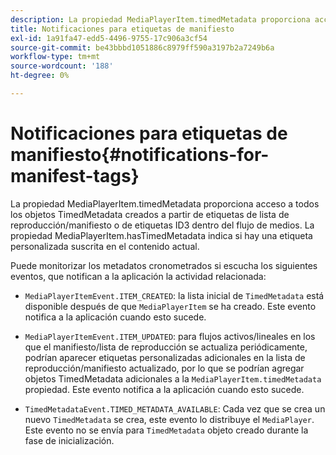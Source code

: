 ```yaml
---
description: La propiedad MediaPlayerItem.timedMetadata proporciona acceso a todos los objetos TimedMetadata creados a partir de etiquetas de lista de reproducción/manifiesto o de etiquetas ID3 dentro del flujo de medios. La propiedad MediaPlayerItem.hasTimedMetadata indica si hay una etiqueta personalizada suscrita en el contenido actual.
title: Notificaciones para etiquetas de manifiesto
exl-id: 1a91fa47-edd5-4496-9755-17c906a3cf54
source-git-commit: be43bbbd1051886c8979ff590a3197b2a7249b6a
workflow-type: tm+mt
source-wordcount: '188'
ht-degree: 0%

---
```


# Notificaciones para etiquetas de manifiesto{#notifications-for-manifest-tags}

La propiedad MediaPlayerItem.timedMetadata proporciona acceso a todos los objetos TimedMetadata creados a partir de etiquetas de lista de reproducción/manifiesto o de etiquetas ID3 dentro del flujo de medios. La propiedad MediaPlayerItem.hasTimedMetadata indica si hay una etiqueta personalizada suscrita en el contenido actual.

Puede monitorizar los metadatos cronometrados si escucha los siguientes eventos, que notifican a la aplicación la actividad relacionada:

* `MediaPlayerItemEvent.ITEM_CREATED`: la lista inicial de `TimedMetadata` está disponible después de que `MediaPlayerItem` se ha creado. Este evento notifica a la aplicación cuando esto sucede.

* `MediaPlayerItemEvent.ITEM_UPDATED`: para flujos activos/lineales en los que el manifiesto/lista de reproducción se actualiza periódicamente, podrían aparecer etiquetas personalizadas adicionales en la lista de reproducción/manifiesto actualizado, por lo que se podrían agregar objetos TimedMetadata adicionales a la `MediaPlayerItem.timedMetadata` propiedad. Este evento notifica a la aplicación cuando esto sucede.

* `TimedMetadataEvent.TIMED_METADATA_AVAILABLE`: Cada vez que se crea un nuevo `TimedMetadata` se crea, este evento lo distribuye el `MediaPlayer`. Este evento no se envía para `TimedMetadata` objeto creado durante la fase de inicialización.
